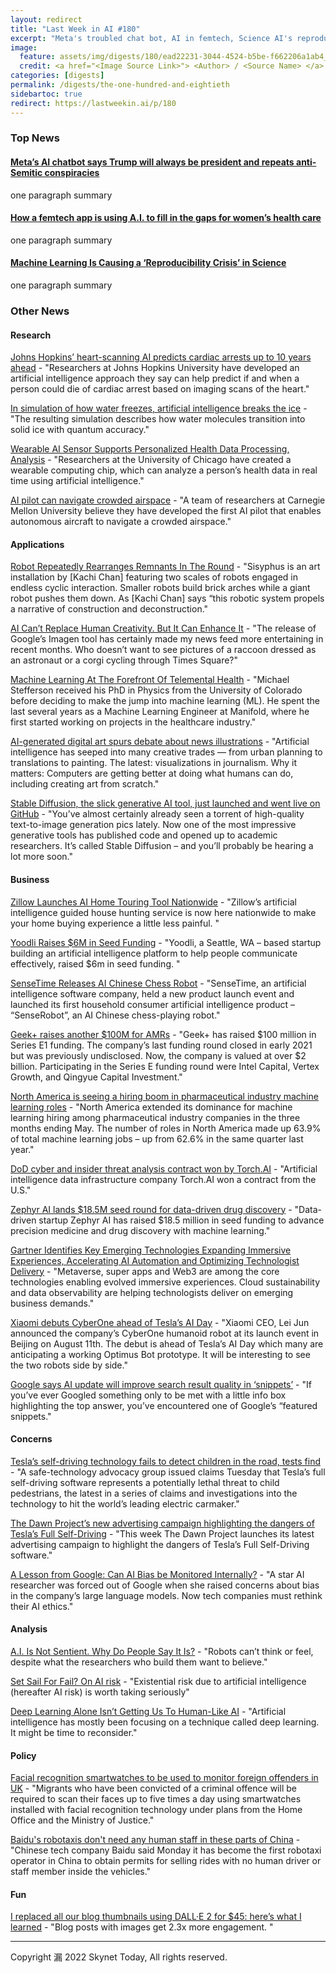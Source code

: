 ```yaml
---
layout: redirect
title: "Last Week in AI #180"
excerpt: "Meta's troubled chat bot, AI in femtech, Science AI's reproducibility crises, and more!"
image: 
  feature: assets/img/digests/180/ead22231-3044-4524-b5be-f662206a1ab4_2e62807f.avif
  credit: <a href="<Image Source Link>"> <Author> / <Source Name> </a>
categories: [digests]
permalink: /digests/the-one-hundred-and-eightieth
sidebartoc: true
redirect: https://lastweekin.ai/p/180
---
```


### Top News

#### [Meta’s AI chatbot says Trump will always be president and repeats anti-Semitic conspiracies](https://www.scmp.com/tech/big-tech/article/3188225/metas-ai-chatbot-says-trump-will-always-be-president-and-repeats-anti)

one paragraph summary

#### [How a femtech app is using A.I. to fill in the gaps for women’s health care](https://fortune.com/2022/08/02/tech-forward-everyday-ai-femtech-wildai/)

one paragraph summary

#### [Machine Learning Is Causing a ‘Reproducibility Crisis’ in Science](https://www.wired.com/story/machine-learning-reproducibility-crisis/)

one paragraph summary



### Other News
#### Research

[Johns Hopkins’ heart-scanning AI predicts cardiac arrests up to 10 years ahead](https://www.fiercebiotech.com/medtech/johns-hopkins-heart-scanning-ai-predicts-cardiac-arrests-10-years-ahead) - "Researchers at Johns Hopkins University have developed an artificial intelligence approach they say can help predict if and when a person could die of cardiac arrest based on imaging scans of the heart."

[In simulation of how water freezes, artificial intelligence breaks the ice](https://phys.org/news/2022-08-simulation-artificial-intelligence-ice.html) - "The resulting simulation describes how water molecules transition into solid ice with quantum accuracy."

[Wearable AI Sensor Supports Personalized Health Data Processing, Analysis](https://healthitanalytics.com/news/wearable-ai-sensor-supports-personalized-health-data-processing-analysis) - "Researchers at the University of Chicago have created a wearable computing chip, which can analyze a person’s health data in real time using artificial intelligence."

[AI pilot can navigate crowded airspace](https://www.sciencedaily.com/releases/2022/08/220809101737.htm) - "A team of researchers at Carnegie Mellon University believe they have developed the first AI pilot that enables autonomous aircraft to navigate a crowded airspace."

#### Applications

[Robot Repeatedly Rearranges Remnants In The Round](https://hackaday.com/2022/08/07/robot-repeatedly-rearranges-remnants-in-the-round/) - "Sisyphus is an art installation by [Kachi Chan] featuring two scales of robots engaged in endless cyclic interaction. Smaller robots build brick arches while a giant robot pushes them down. As [Kachi Chan] says “this robotic system propels a narrative of construction and deconstruction."

[AI Can’t Replace Human Creativity. But It Can Enhance It](https://www.adexchanger.com/data-driven-thinking/ai-cant-replace-human-creativity-but-it-can-enhance-it/) - "The release of Google’s Imagen tool has certainly made my news feed more entertaining in recent months. Who doesn’t want to see pictures of a raccoon dressed as an astronaut or a corgi cycling through Times Square?"

[Machine Learning At The Forefront Of Telemental Health](https://www.forbes.com/sites/aparnadhinakaran/2022/08/10/machine-learning-at-the-forefront-of-telemental-health/) - "Michael Stefferson received his PhD in Physics from the University of Colorado before deciding to make the jump into machine learning (ML). He spent the last several years as a Machine Learning Engineer at Manifold, where he first started working on projects in the healthcare industry."

[AI-generated digital art spurs debate about news illustrations](https://www.axios.com/2022/08/10/artificial-intelligence-digital-art-journalism) - "Artificial intelligence has seeped into many creative trades — from urban planning to translations to painting. The latest: visualizations in journalism. Why it matters: Computers are getting better at doing what humans can do, including creating art from scratch."

[Stable Diffusion, the slick generative AI tool, just launched and went live on GitHub](https://cdm.link/2022/08/stable-diffusion-the-slick-generative-ai-tool-just-launched-and-went-live-on-github/) - "You’ve almost certainly already seen a torrent of high-quality text-to-image generation pics lately. Now one of the most impressive generative tools has published code and opened up to academic researchers. It’s called Stable Diffusion – and you’ll probably be hearing a lot more soon."

#### Business

[Zillow Launches AI Home Touring Tool Nationwide](https://gizmodo.com/ai-zillow-homes-houses-housing-market-1849384113) - "Zillow’s artificial intelligence guided house hunting service is now here nationwide to make your home buying experience a little less painful. "

[Yoodli Raises $6M in Seed Funding](https://www.finsmes.com/2022/08/yoodli-raises-6m-in-seed-funding.html) - "Yoodli, a Seattle, WA – based startup building an artificial intelligence platform to help people communicate effectively, raised $6m in seed funding. "

[SenseTime Releases AI Chinese Chess Robot](https://pandaily.com/sensetime-releases-ai-chinese-chess-robot/) - "SenseTime, an artificial intelligence software company, held a new product launch event and launched its first household consumer artificial intelligence product – “SenseRobot”, an AI Chinese chess-playing robot."

[Geek+ raises another $100M for AMRs](https://www.therobotreport.com/geek-raises-another-100m-for-amrs/) - "Geek+ has raised $100 million in Series E1 funding. The company’s last funding round closed in early 2021 but was previously undisclosed. Now, the company is valued at over $2 billion. Participating in the Series E funding round were Intel Capital, Vertex Growth, and Qingyue Capital Investment."

[North America is seeing a hiring boom in pharmaceutical industry machine learning roles](https://www.pharmaceutical-technology.com/analysis/north-america-is-seeing-a-hiring-boom-in-pharmaceutical-industry-machine-learning-roles/) - "North America extended its dominance for machine learning hiring among pharmaceutical industry companies in the three months ending May. The number of roles in North America made up 63.9% of total machine learning jobs – up from 62.6% in the same quarter last year."

[DoD cyber and insider threat analysis contract won by Torch.AI](https://militaryembedded.com/cyber/cybersecurity/dod-cyber-and-insider-threat-analysis-contract-won-by-torchai) - "Artificial intelligence data infrastructure company Torch.AI won a contract from the U.S."

[Zephyr AI lands $18.5M seed round for data-driven drug discovery](https://www.fiercehealthcare.com/health-tech/zephyr-ai-lands-185m-seed-round-data-driven-drug-discovery) - "Data-driven startup Zephyr AI has raised $18.5 million in seed funding to advance precision medicine and drug discovery with machine learning."

[Gartner Identifies Key Emerging Technologies Expanding Immersive Experiences, Accelerating AI Automation and Optimizing Technologist Delivery](https://www.gartner.com/en/newsroom/press-releases/2022-08-10-gartner-identifies-key-emerging-technologies-expanding-immersive-experiences-accelerating-ai-automation-and-optimizing-technologist-delivery) - "Metaverse, super apps and Web3 are among the core technologies enabling evolved immersive experiences. Cloud sustainability and data observability are helping technologists deliver on emerging business demands."

[Xiaomi debuts CyberOne ahead of Tesla’s AI Day](https://www.teslarati.com/xiaomi-cyberone-teslas-ai-day/) - "Xiaomi CEO, Lei Jun announced the company’s CyberOne humanoid robot at its launch event in Beijing on August 11th. The debut is ahead of Tesla’s AI Day which many are anticipating a working Optimus Bot prototype. It will be interesting to see the two robots side by side."

[Google says AI update will improve search result quality in ‘snippets’](https://techcrunch.com/2022/08/11/google-featured-snippets-ai-update/) - "If you’ve ever Googled something only to be met with a little info box highlighting the top answer, you’ve encountered one of Google’s “featured snippets."

#### Concerns

[Tesla’s self-driving technology fails to detect children in the road, tests find](https://www.theguardian.com/technology/2022/aug/09/tesla-self-driving-technology-safety-children) - "A safe-technology advocacy group issued claims Tuesday that Tesla’s full self-driving software represents a potentially lethal threat to child pedestrians, the latest in a series of claims and investigations into the technology to hit the world’s leading electric carmaker."

[The Dawn Project’s new advertising campaign highlighting the dangers of Tesla’s Full Self-Driving](https://dawnproject.com/the-dawn-projects-new-advertising-campaign-highlighting-the-dangers-of-teslas-full-self-driving/) - "This week The Dawn Project launches its latest advertising campaign to highlight the dangers of Tesla’s Full Self-Driving software."

[A Lesson from Google: Can AI Bias be Monitored Internally?](https://hbr.org/podcast/2022/08/a-lesson-from-google-can-ai-bias-be-monitored-internally) - "A star AI researcher was forced out of Google when she raised concerns about bias in the company’s large language models. Now tech companies must rethink their AI ethics."

#### Analysis

[A.I. Is Not Sentient. Why Do People Say It Is?](https://www.nytimes.com/2022/08/05/technology/ai-sentient-google.html) - "Robots can’t think or feel, despite what the researchers who build them want to believe."

[Set Sail For Fail? On AI risk](https://nintil.com/ai-safety) - "Existential risk due to artificial intelligence (hereafter AI risk) is worth taking seriously"

[Deep Learning Alone Isn’t Getting Us To Human-Like AI](https://www.noemamag.com/deep-learning-alone-isnt-getting-us-to-human-like-ai) - "Artificial intelligence has mostly been focusing on a technique called deep learning. It might be time to reconsider."

#### Policy

[Facial recognition smartwatches to be used to monitor foreign offenders in UK](https://www.theguardian.com/politics/2022/aug/05/facial-recognition-smartwatches-to-be-used-to-monitor-foreign-offenders-in-uk) - "Migrants who have been convicted of a criminal offence will be required to scan their faces up to five times a day using smartwatches installed with facial recognition technology under plans from the Home Office and the Ministry of Justice."

[Baidu's robotaxis don't need any human staff in these parts of China](https://www.cnbc.com/2022/08/08/baidus-robotaxis-dont-need-any-human-staff-in-these-parts-of-china.html) - "Chinese tech company Baidu said Monday it has become the first robotaxi operator in China to obtain permits for selling rides with no human driver or staff member inside the vehicles."

#### Fun

[I replaced all our blog thumbnails using DALL·E 2 for $45: here’s what I learned](https://deephaven.io/blog/2022/08/08/AI-generated-blog-thumbnails/) - "Blog posts with images get 2.3x more engagement. "

<hr>

Copyright 漏 2022 Skynet Today, All rights reserved.
